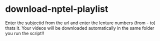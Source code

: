 # download-nptel-playlist

Enter the subjectid from the url and enter the lenture numbers (from - to) thats it.
Your videos will be downloaded automatically in the same folder you run the script!!
